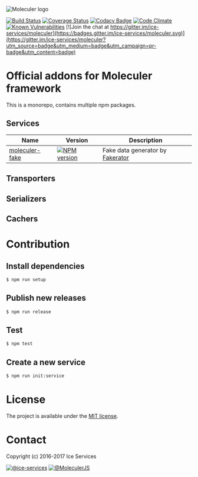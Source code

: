 ![Moleculer logo](http://moleculer.services/images/banner.png)

[![Build Status](https://travis-ci.org/ice-services/moleculer-addons.svg?branch=master)](https://travis-ci.org/ice-services/moleculer-addons)
[![Coverage Status](https://coveralls.io/repos/github/ice-services/moleculer-addons/badge.svg?branch=master)](https://coveralls.io/github/ice-services/moleculer-addons?branch=master)
[![Codacy Badge](https://api.codacy.com/project/badge/Grade/e52ed1ab0d014f16b1ed8e45d244b05c)](https://www.codacy.com/app/mereg-norbert/moleculer-addons?utm_source=github.com&amp;utm_medium=referral&amp;utm_content=ice-services/moleculer-addons&amp;utm_campaign=Badge_Grade)
[![Code Climate](https://codeclimate.com/github/ice-services/moleculer-addons/badges/gpa.svg)](https://codeclimate.com/github/ice-services/moleculer-addons)
[![Known Vulnerabilities](https://snyk.io/test/github/ice-services/moleculer-addons/badge.svg)](https://snyk.io/test/github/ice-services/moleculer-addons)
[![Join the chat at https://gitter.im/ice-services/moleculer](https://badges.gitter.im/ice-services/moleculer.svg)](https://gitter.im/ice-services/moleculer?utm_source=badge&utm_medium=badge&utm_campaign=pr-badge&utm_content=badge)

# Official addons for Moleculer framework
This is a monorepo, contains multiple npm packages.

## Services
| Name | Version | Description |
| ---- | ------- | ----------- |
| [moleculer-fake](/services/moleculer-fake) | [![NPM version](https://img.shields.io/npm/v/moleculer-fake.svg)](https://www.npmjs.com/package/moleculer-fake) | Fake data generator by [Fakerator](https://github.com/icebob/fakerator) |

## Transporters

## Serializers

## Cachers

# Contribution

## Install dependencies
```bash
$ npm run setup
```

## Publish new releases
```bash
$ npm run release
```

## Test
```bash
$ npm test
```

## Create a new service
```bash
$ npm run init:service
```

# License
The project is available under the [MIT license](https://tldrlegal.com/license/mit-license).

# Contact
Copyright (c) 2016-2017 Ice Services

[![@ice-services](https://img.shields.io/badge/github-ice--services-green.svg)](https://github.com/ice-services) [![@MoleculerJS](https://img.shields.io/badge/twitter-MoleculerJS-blue.svg)](https://twitter.com/MoleculerJS)
